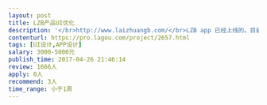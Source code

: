 ```yaml
---                
layout: post       
title: LZB产品UI优化           
description: '</br>http://www.laizhuangb.com/</br>LZB app 已经上线的。目前需要改版，安卓/iOS同一套，约10页。</br>在交互设计 以及 视觉方面进行改版，有意向的 可以先下载看下。项目比较急，10天内 要出设计稿。每天交稿，能接受的再报名。搞完后，还有一个app设计要做。</br>'     
contenturl: https://pro.lagou.com/project/2657.html      
tags: [UI设计,APP设计]            
salary: 3000-5000元          
publish_time: 2017-04-26 21:46:14         
review: 1666人                   
apply: 0人                   
recommend: 3人                   
time_range: 小于1周              
---                 
```

